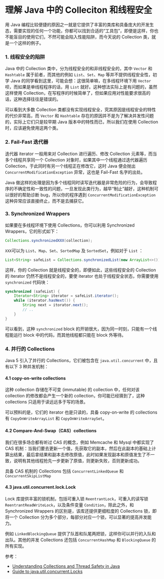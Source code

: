 # 理解 Java 中的 Colleciton 和线程安全

用 Java 编程比较便捷的原因之一就是它提供了丰富的类库和具备庞大的开发生态，需要实现的任何一个功能，你都可以找到合适的“工具包”，即便是这样，你也不能盲目的使用它们，不然可能会陷入性能陷阱，而今天说的 Collection 类，就是一个这样的例子。

### 1. 线程安全的陷阱

Java 中的 Collection 类中，分为线程安全的和非线程安全的，其中 `Vector` 和 `Hashtable` 属于前者，而其他的例如 `List`、`Set`、`Map` 等并不提供线程安全性，初学 Java 的同学看到这里，可能会想：这很简单嘛，在多线程环境下用 `Vector` 呗，而如果是单线程程序的话，用 `List` 就好。这种想法实际上是有问题的，虽然这样使用 Collection，在写程序的时候简单了，但如果应用对性能要求很高的话，这种选择往往是错误的。

可以看到大多数 Collection 类都没有实现线程安全，究其原因是线程安全的特性的代价非常高，而 `Vector` 和 `Hashtable` 存在的原因并不是为了解决并发性问题的，实际上它们只是较早期 Java 版本中的特性而已，所以我们在使用 Collection 时，应该避免使用这两个类。

### 2. Fail-Fast 迭代器

迭代器 iterator 一般用来对 Collection 进行遍历、修改 Collection 元素等，而当多个线程共享同一个 Collection 对象时，如果其中一个线程通过迭代器遍历 Collection，于此同时有另一个线程正在修改它，这时 Java 便会抛出 `ConcurrentModificationException` 异常，这也是 Fail-Fast 名字的出处。

Java 做这样的处理是因为多个线程同时读写迭代器是非常危险的行为，会导致程序的不确定性和一致性的问题，一旦发现此类行为，越早“制止”越好，这种机制可以很好的帮助诊断 bug，所以你的程序遇到 `ConcurrentModificationException` 这种异常应该直接终止，而不是去捕获它。

### 3. Synchronized Wrappers

如果要在多线程环境下使用 Collections，你可以利用 Synchronized Wrappers，它的形式如下：

```java
Collections.synchronizedXXX(collection);
```

`XXX`可以为 `List`、`Map`、`Set`、`SortedMap` 及 `SortedSet`，例如对于 `List` ：

```java
List<String> safeList = Collections.synchronizedList(new ArrayList<>());
```

这样，你的 Collection 就是线程安全的，即便如此，这些线程安全的 Collection 的 iterator 仍然不是线程安全的，要使 iterator 也处于线程安全状态，你需要使用 `synchronized` 代码块：

```java
synchronized (safeList) {
	Iterator<String> iterator = safeList.iterator();
    while (iterator.hasNext()) {
        String next = itorator.next();
        // ..
    }
}
```

可以看到，这种 `synchronized` block 的开销很大，因为同一时刻，只能有一个线程能运行 block 中的代码，而其他线程都只能在 block 外等待。

### 4. 并行的 Collections

Java 5 引入了并行的 Collections，它们被包含在 `java.util.concurrent` 中，且有以下 3 种并发机制：

#### 4.1 copy-on-write collections

这种 collection 存储在不可变 (immutable) 的 collection 中，任何对该 collection 的修改都会产生一个新的 collection，你可能已经猜到了，这种 collections 只适用于读远远多于写的场景。

可以预料的是，它们的 iterator 也是只读的，具备 copy-on-write 的 collections 有 `CopyOnWriteArrayList` 和 `CopyOnWriteArraySet`。

#### 4.2 Compare-And-Swap（CAS）collections

我们在很多场合都有听过 CAS 的概念，例如 Memcache 和 Mysql 中都实现了 CAS 机制：当我们要去更新一个值，先获取它的副本，然后在此副本的基础上计算出结果，最后拿结果和副本去修改原值，此时如果发现副本和原值发生了不一致，说明有其他线程抢先一步更新了原值，则更新失败，否则更新成功。

具备 CAS 机制的 Collections 包括 `ConcurrentLinkedQueue` 和 `ConcurrentSkipListMap`

#### 4.3 java.util.concurrent.lock.Lock

Lock 库提供丰富的锁机制，包括可重入锁 `ReentrantLock`，可重入的读写锁 `ReentrantReadWriteLock`，以及条件变量 `Condition`，除此之外，和 Synchronized Wrappers 的区别是，该库还提供更细粒度的 Collections 锁，即将一个 Collection 分为多个部分，每部分对应一个锁，可以显著的提高并发能力。

例如 `LinkedBlockingQueue` 提供了队首和队尾两把锁，这样你可以并行的入队和出队。其他的并发 Collections 还包括 `ConcurrentHashMap` 和 `BlockingQueue` 的所有实现。



参考：

* [Understanding Collections and Thread Safety in Java](https://www.codejava.net/java-core/collections/understanding-collections-and-thread-safety-in-java)
* [Guide to java.util.concurrent.Locks](https://www.baeldung.com/java-concurrent-locks)

